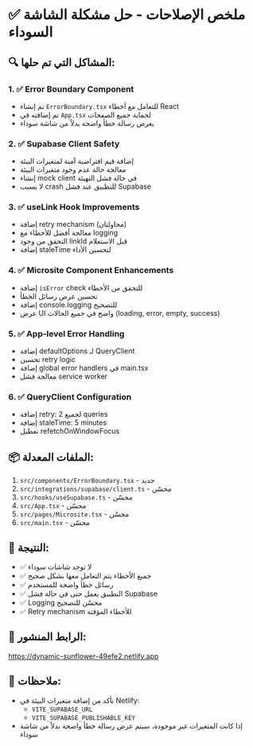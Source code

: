 # ✅ ملخص الإصلاحات - حل مشكلة الشاشة السوداء

## 🔍 المشاكل التي تم حلها:

### 1. ✅ Error Boundary Component
- تم إنشاء `ErrorBoundary.tsx` للتعامل مع أخطاء React
- تم إضافته في `App.tsx` لحماية جميع الصفحات
- يعرض رسالة خطأ واضحة بدلاً من شاشة سوداء

### 2. ✅ Supabase Client Safety
- إضافة قيم افتراضية آمنة لمتغيرات البيئة
- معالجة حالة عدم وجود متغيرات البيئة
- إنشاء mock client في حالة فشل التهيئة
- لا يسبب crash للتطبيق عند فشل Supabase

### 3. ✅ useLink Hook Improvements
- إضافة retry mechanism (محاولتان)
- معالجة أفضل للأخطاء مع logging
- التحقق من وجود linkId قبل الاستعلام
- إضافة staleTime لتحسين الأداء

### 4. ✅ Microsite Component Enhancements
- إضافة `isError` check للتحقق من الأخطاء
- تحسين عرض رسائل الخطأ
- إضافة console.logging للتصحيح
- عرض UI واضح في جميع الحالات (loading, error, empty, success)

### 5. ✅ App-level Error Handling
- إضافة defaultOptions لـ QueryClient
- تحسين retry logic
- إضافة global error handlers في main.tsx
- معالجة فشل service worker

### 6. ✅ QueryClient Configuration
- إضافة retry: 2 لجميع queries
- إضافة staleTime: 5 minutes
- تعطيل refetchOnWindowFocus

## 📦 الملفات المعدلة:

1. `src/components/ErrorBoundary.tsx` - جديد
2. `src/integrations/supabase/client.ts` - محسّن
3. `src/hooks/useSupabase.ts` - محسّن
4. `src/App.tsx` - محسّن
5. `src/pages/Microsite.tsx` - محسّن
6. `src/main.tsx` - محسّن

## 🚀 النتيجة:

- ✅ لا توجد شاشات سوداء
- ✅ جميع الأخطاء يتم التعامل معها بشكل صحيح
- ✅ رسائل خطأ واضحة للمستخدم
- ✅ التطبيق يعمل حتى في حالة فشل Supabase
- ✅ Logging محسّن للتصحيح
- ✅ Retry mechanism للأخطاء المؤقتة

## 🔗 الرابط المنشور:

https://dynamic-sunflower-49efe2.netlify.app

## 📝 ملاحظات:

- تأكد من إضافة متغيرات البيئة في Netlify:
  - `VITE_SUPABASE_URL`
  - `VITE_SUPABASE_PUBLISHABLE_KEY`
- إذا كانت المتغيرات غير موجودة، سيتم عرض رسالة خطأ واضحة بدلاً من شاشة سوداء
